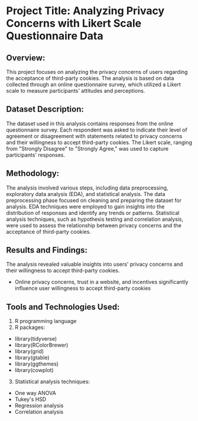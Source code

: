 # Project Title: Analyzing Privacy Concerns with Likert Scale Questionnaire Data

## Overview:
This project focuses on analyzing the privacy concerns of users regarding the acceptance of third-party cookies. The analysis is based on data collected through an online questionnaire survey, which utilized a Likert scale to measure participants' attitudes and perceptions.

## Dataset Description:
The dataset used in this analysis contains responses from the online questionnaire survey. Each respondent was asked to indicate their level of agreement or disagreement with statements related to privacy concerns and their willingness to accept third-party cookies. The Likert scale, ranging from "Strongly Disagree" to "Strongly Agree," was used to capture participants' responses.

## Methodology:
The analysis involved various steps, including data preprocessing, exploratory data analysis (EDA), and statistical analysis. The data preprocessing phase focused on cleaning and preparing the dataset for analysis. EDA techniques were employed to gain insights into the distribution of responses and identify any trends or patterns. Statistical analysis techniques, such as hypothesis testing and correlation analysis, were used to assess the relationship between privacy concerns and the acceptance of third-party cookies.

## Results and Findings:
The analysis revealed valuable insights into users' privacy concerns and their willingness to accept third-party cookies. 
* Online privacy concerns, trust in a website, and incentives significantly influence user willingness to accept third-party cookies

## Tools and Technologies Used:
1. R programming language
2. R packages: 
* library(tidyverse)
* library(RColorBrewer)
* library(grid)
* library(gtable)
* library(ggthemes)
* library(cowplot)
3. Statistical analysis techniques: 
* One way ANOVA
* Tukey's HSD
* Regression analysis
* Correlation analysis
